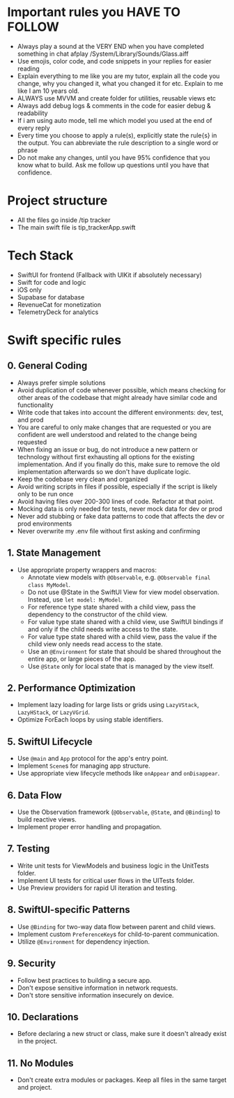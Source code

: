 
# Important rules you HAVE TO FOLLOW
- Always play a sound at the VERY END when you have completed something in chat
afplay /System/Library/Sounds/Glass.aiff 
- Use emojis, color code, and code snippets in your replies for easier reading
- Explain everything to me like you are my tutor, explain all the code you change, why you changed it, what you changed it for etc. Explain to me like I am 10 years old.
- ALWAYS use MVVM and create folder for utilities, reusable views etc
- Always add debug logs & comments in the code for easier debug & readability
- If i am using auto mode, tell me which model you used at the end of every reply
- Every time you choose to apply a rule(s), explicitly state the rule{s} in the output. You can abbreviate the rule description to a single word or phrase
- Do not make any changes, until you have 95% confidence that you know what to build. Ask me follow up questions until you have that confidence.

# Project structure
- All the files go inside /tip tracker
- The main swift file is tip_trackerApp.swift

# Tech Stack
- SwiftUI for frontend (Fallback with UIKit if absolutely necessary)
- Swift for code and logic
- iOS only
- Supabase for database
- RevenueCat for monetization
- TelemetryDeck for analytics

# Swift specific rules

## 0. General Coding
- Always prefer simple solutions
- Avoid duplication of code whenever possible, which means checking for other areas of the codebase that might already have similar code and functionality
- Write code that takes into account the different environments: dev, test, and prod
- You are careful to only make changes that are requested or you are confident are well understood and related to the change being requested
- When fixing an issue or bug, do not introduce a new pattern or technology without first exhausting all options for the existing implementation. And if you finally do this, make sure to remove the old implementation afterwards so we don't have duplicate logic.
- Keep the codebase very clean and organized
- Avoid writing scripts in files if possible, especially if the script is likely only to be run once
- Avoid having files over 200-300 lines of code. Refactor at that point.
- Mocking data is only needed for tests, never mock data for dev or prod
- Never add stubbing or fake data patterns to code that affects the dev or prod environments
- Never overwrite my .env file without first asking and confirming


## 1. State Management

- Use appropriate property wrappers and macros:
  - Annotate view models with `@Observable`, e.g. `@Observable final class MyModel`.
  - Do not use @State in the SwiftUI View for view model observation. Instead, use `let model: MyModel`.
  - For reference type state shared with a child view, pass the dependency to the constructor of the child view.
  - For value type state shared with a child view, use SwiftUI bindings if and only if the child needs write access to the state.
  - For value type state shared with a child view, pass the value if the child view only needs read access to the state.
  - Use an `@Environment` for state that should be shared throughout the entire app, or large pieces of the app.
  - Use `@State` only for local state that is managed by the view itself.

## 2. Performance Optimization

- Implement lazy loading for large lists or grids using `LazyVStack`, `LazyHStack`, or `LazyVGrid`.
- Optimize ForEach loops by using stable identifiers.


## 5. SwiftUI Lifecycle

- Use `@main` and `App` protocol for the app's entry point.
- Implement `Scene`s for managing app structure.
- Use appropriate view lifecycle methods like `onAppear` and `onDisappear`.

## 6. Data Flow

- Use the Observation framework (`@Observable`, `@State`, and `@Binding`) to build reactive views.
- Implement proper error handling and propagation.

## 7. Testing

- Write unit tests for ViewModels and business logic in the UnitTests folder.
- Implement UI tests for critical user flows in the UITests folder.
- Use Preview providers for rapid UI iteration and testing.

## 8. SwiftUI-specific Patterns

- Use `@Binding` for two-way data flow between parent and child views.
- Implement custom `PreferenceKey`s for child-to-parent communication.
- Utilize `@Environment` for dependency injection.

## 9. Security

- Follow best practices to building a secure app.
- Don't expose sensitive information in network requests.
- Don't store sensitive information insecurely on device.

## 10. Declarations
- Before declaring a new struct or class, make sure it doesn't already exist in the project.

## 11. No Modules
- Don't create extra modules or packages. Keep all files in the same target and project.